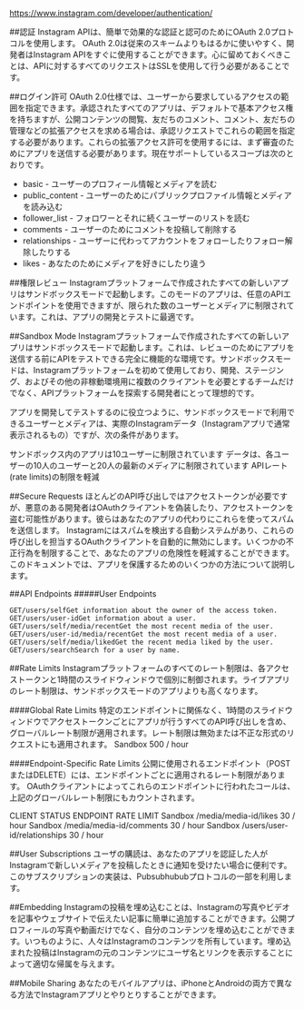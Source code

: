 https://www.instagram.com/developer/authentication/

##認証
Instagram APIは、簡単で効果的な認証と認可のためにOAuth 2.0プロトコルを使用します。 OAuth 2.0は従来のスキームよりもはるかに使いやすく、開発者はInstagram APIをすぐに使用することができます。心に留めておくべきことは、APIに対するすべてのリクエストはSSLを使用して行う必要があることです。

##ログイン許可
OAuth 2.0仕様では、ユーザーから要求しているアクセスの範囲を指定できます。承認されたすべてのアプリは、デフォルトで基本アクセス権を持ちますが、公開コンテンツの閲覧、友だちのコメント、コメント、友だちの管理などの拡張アクセスを求める場合は、承認リクエストでこれらの範囲を指定する必要があります。これらの拡張アクセス許可を使用するには、まず審査のためにアプリを送信する必要があります。現在サポートしているスコープは次のとおりです。

- basic  - ユーザーのプロフィール情報とメディアを読む
- public_content  - ユーザーのためにパブリックプロファイル情報とメディアを読み込む
- follower_list  - フォロワーとそれに続くユーザーのリストを読む
- comments - ユーザーのためにコメントを投稿して削除する
- relationships - ユーザーに代わってアカウントをフォローしたりフォロー解除したりする
- likes - あなたのためにメディアを好きにしたり違う

##権限レビュー
Instagramプラットフォームで作成されたすべての新しいアプリはサンドボックスモードで起動します。このモードのアプリは、任意のAPIエンドポイントを使用できますが、限られた数のユーザーとメディアに制限されています。これは、アプリの開発とテストに最適です。

##Sandbox Mode
Instagramプラットフォームで作成されたすべての新しいアプリはサンドボックスモードで起動します。これは、レビューのためにアプリを送信する前にAPIをテストできる完全に機能的な環境です。サンドボックスモードは、Instagramプラットフォームを初めて使用しており、開発、ステージング、およびその他の非稼動環境用に複数のクライアントを必要とするチームだけでなく、APIプラットフォームを探索する開発者にとって理想的です。

アプリを開発してテストするのに役立つように、サンドボックスモードで利用できるユーザーとメディアは、実際のInstagramデータ（Instagramアプリで通常表示されるもの）ですが、次の条件があります。

サンドボックス内のアプリは10ユーザーに制限されています
データは、各ユーザーの10人のユーザーと20人の最新のメディアに制限されています
APIレート(rate limits)の制限を軽減

##Secure Requests
ほとんどのAPI呼び出しではアクセストークンが必要ですが、悪意のある開発者はOAuthクライアントを偽装したり、アクセストークンを盗む可能性があります。彼らはあなたのアプリの代わりにこれらを使ってスパムを送信します。 Instagramにはスパムを検出する自動システムがあり、これらの呼び出しを担当するOAuthクライアントを自動的に無効にします。いくつかの不正行為を制限することで、あなたのアプリの危険性を軽減することができます。このドキュメントでは、アプリを保護するためのいくつかの方法について説明します。

##API Endpoints
#####User Endpoints
```
GET/users/selfGet information about the owner of the access token.
GET/users/user-idGet information about a user.
GET/users/self/media/recentGet the most recent media of the user.
GET/users/user-id/media/recentGet the most recent media of a user.
GET/users/self/media/likedGet the recent media liked by the user.
GET/users/searchSearch for a user by name.
```
##Rate Limits
Instagramプラットフォームのすべてのレート制限は、各アクセストークンと1時間のスライドウィンドウで個別に制御されます。ライブアプリのレート制限は、サンドボックスモードのアプリよりも高くなります。

####Global Rate Limits
特定のエンドポイントに関係なく、1時間のスライドウィンドウでアクセストークンごとにアプリが行うすべてのAPI呼び出しを含め、グローバルレート制限が適用されます。レート制限は無効または不正な形式のリクエストにも適用されます。
Sandbox	500 / hour

####Endpoint-Specific Rate Limits
公開に使用されるエンドポイント（POSTまたはDELETE）には、エンドポイントごとに適用されるレート制限があります。 OAuthクライアントによってこれらのエンドポイントに行われたコールは、上記のグローバルレート制限にもカウントされます。

CLIENT STATUS	ENDPOINT	RATE LIMIT
Sandbox	/media/media-id/likes	30 / hour
Sandbox	/media/media-id/comments	30 / hour
Sandbox	/users/user-id/relationships	30 / hour

##User Subscriptions
ユーザの購読は、あなたのアプリを認証した人がInstagramで新しいメディアを投稿したときに通知を受けたい場合に便利です。このサブスクリプションの実装は、Pubsubhububプロトコルの一部を利用します。

##Embedding
Instagramの投稿を埋め込むことは、Instagramの写真やビデオを記事やウェブサイトで伝えたい記事に簡単に追加することができます。公開プロフィールの写真や動画だけでなく、自分のコンテンツを埋め込むことができます。いつものように、人々はInstagramのコンテンツを所有しています。埋め込まれた投稿はInstagramの元のコンテンツにユーザ名とリンクを表示することによって適切な帰属を与えます。

##Mobile Sharing
あなたのモバイルアプリは、iPhoneとAndroidの両方で異なる方法でInstagramアプリとやりとりすることができます。
